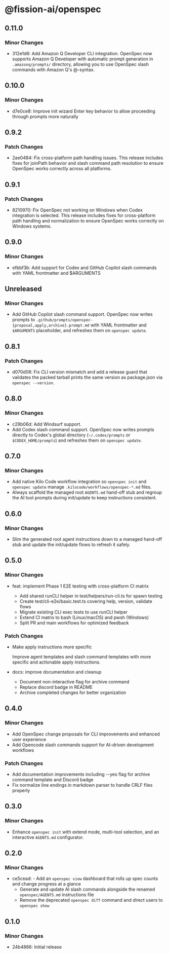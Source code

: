 # @fission-ai/openspec

## 0.11.0

### Minor Changes

- 312e1d6: Add Amazon Q Developer CLI integration. OpenSpec now supports Amazon Q Developer with automatic prompt generation in `.amazonq/prompts/` directory, allowing you to use OpenSpec slash commands with Amazon Q's @-syntax.

## 0.10.0

### Minor Changes

- d7e0ce8: Improve init wizard Enter key behavior to allow proceeding through prompts more naturally

## 0.9.2

### Patch Changes

- 2ae0484: Fix cross-platform path handling issues. This release includes fixes for joinPath behavior and slash command path resolution to ensure OpenSpec works correctly across all platforms.

## 0.9.1

### Patch Changes

- 8210970: Fix OpenSpec not working on Windows when Codex integration is selected. This release includes fixes for cross-platform path handling and normalization to ensure OpenSpec works correctly on Windows systems.

## 0.9.0

### Minor Changes

- efbbf3b: Add support for Codex and GitHub Copilot slash commands with YAML frontmatter and $ARGUMENTS

## Unreleased

### Minor Changes

- Add GitHub Copilot slash command support. OpenSpec now writes prompts to `.github/prompts/openspec-{proposal,apply,archive}.prompt.md` with YAML frontmatter and `$ARGUMENTS` placeholder, and refreshes them on `openspec update`.

## 0.8.1

### Patch Changes

- d070d08: Fix CLI version mismatch and add a release guard that validates the packed tarball prints the same version as package.json via `openspec --version`.

## 0.8.0

### Minor Changes

- c29b06d: Add Windsurf support.
- Add Codex slash command support. OpenSpec now writes prompts directly to Codex's global directory (`~/.codex/prompts` or `$CODEX_HOME/prompts`) and refreshes them on `openspec update`.

## 0.7.0

### Minor Changes

- Add native Kilo Code workflow integration so `openspec init` and `openspec update` manage `.kilocode/workflows/openspec-*.md` files.
- Always scaffold the managed root `AGENTS.md` hand-off stub and regroup the AI tool prompts during init/update to keep instructions consistent.

## 0.6.0

### Minor Changes

- Slim the generated root agent instructions down to a managed hand-off stub and update the init/update flows to refresh it safely.

## 0.5.0

### Minor Changes

- feat: implement Phase 1 E2E testing with cross-platform CI matrix

  - Add shared runCLI helper in test/helpers/run-cli.ts for spawn testing
  - Create test/cli-e2e/basic.test.ts covering help, version, validate flows
  - Migrate existing CLI exec tests to use runCLI helper
  - Extend CI matrix to bash (Linux/macOS) and pwsh (Windows)
  - Split PR and main workflows for optimized feedback

### Patch Changes

- Make apply instructions more specific

  Improve agent templates and slash command templates with more specific and actionable apply instructions.

- docs: improve documentation and cleanup

  - Document non-interactive flag for archive command
  - Replace discord badge in README
  - Archive completed changes for better organization

## 0.4.0

### Minor Changes

- Add OpenSpec change proposals for CLI improvements and enhanced user experience
- Add Opencode slash commands support for AI-driven development workflows

### Patch Changes

- Add documentation improvements including --yes flag for archive command template and Discord badge
- Fix normalize line endings in markdown parser to handle CRLF files properly

## 0.3.0

### Minor Changes

- Enhance `openspec init` with extend mode, multi-tool selection, and an interactive `AGENTS.md` configurator.

## 0.2.0

### Minor Changes

- ce5cead: - Add an `openspec view` dashboard that rolls up spec counts and change progress at a glance
  - Generate and update AI slash commands alongside the renamed `openspec/AGENTS.md` instructions file
  - Remove the deprecated `openspec diff` command and direct users to `openspec show`

## 0.1.0

### Minor Changes

- 24b4866: Initial release
